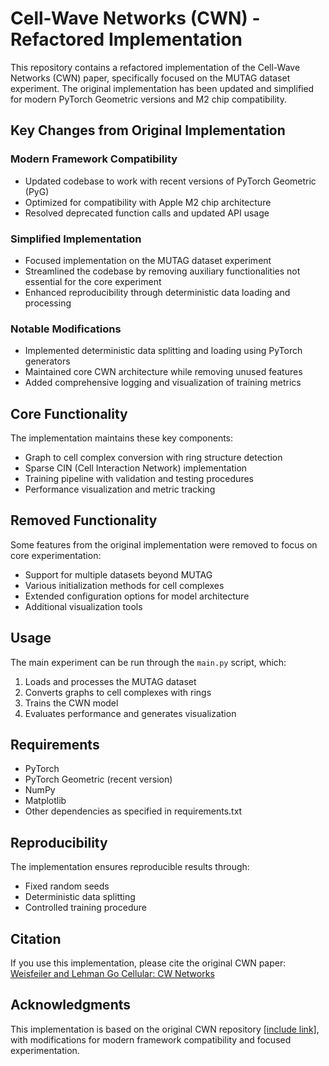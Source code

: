 # Cell-Wave Networks (CWN) - Refactored Implementation

This repository contains a refactored implementation of the Cell-Wave Networks (CWN) paper, specifically focused on the MUTAG dataset experiment. The original implementation has been updated and simplified for modern PyTorch Geometric versions and M2 chip compatibility.

## Key Changes from Original Implementation

### Modern Framework Compatibility
- Updated codebase to work with recent versions of PyTorch Geometric (PyG)
- Optimized for compatibility with Apple M2 chip architecture
- Resolved deprecated function calls and updated API usage

### Simplified Implementation
- Focused implementation on the MUTAG dataset experiment
- Streamlined the codebase by removing auxiliary functionalities not essential for the core experiment
- Enhanced reproducibility through deterministic data loading and processing

### Notable Modifications
- Implemented deterministic data splitting and loading using PyTorch generators
- Maintained core CWN architecture while removing unused features
- Added comprehensive logging and visualization of training metrics

## Core Functionality

The implementation maintains these key components:
- Graph to cell complex conversion with ring structure detection
- Sparse CIN (Cell Interaction Network) implementation
- Training pipeline with validation and testing procedures
- Performance visualization and metric tracking

## Removed Functionality
Some features from the original implementation were removed to focus on core experimentation:
- Support for multiple datasets beyond MUTAG
- Various initialization methods for cell complexes
- Extended configuration options for model architecture
- Additional visualization tools

## Usage

The main experiment can be run through the `main.py` script, which:
1. Loads and processes the MUTAG dataset
2. Converts graphs to cell complexes with rings
3. Trains the CWN model
4. Evaluates performance and generates visualization

## Requirements

- PyTorch
- PyTorch Geometric (recent version)
- NumPy
- Matplotlib
- Other dependencies as specified in requirements.txt

## Reproducibility

The implementation ensures reproducible results through:
- Fixed random seeds
- Deterministic data splitting
- Controlled training procedure

## Citation

If you use this implementation, please cite the original CWN paper: [Weisfeiler and Lehman Go Cellular: CW Networks](https://arxiv.org/abs/2106.12575)

## Acknowledgments

This implementation is based on the original CWN repository [\[include link\]](https://github.com/crisbodnar/cwn.git), with modifications for modern framework compatibility and focused experimentation. 